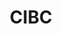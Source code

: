 ---
facebook: https://facebook.com/CIBC
images:
- cibc-ar21.svg
- cibc-icon.svg
- cibc-official.svg
- cibc-white-official.svg
linkedin: https://linkedin.com/company/cibc
logohandle: cibc
sort: cibc
title: CIBC
twitter: https://x.com/cibc
website: https://www.cibc.com/
wikipedia: https://en.wikipedia.org/wiki/Canadian_Imperial_Bank_of_Commerce
youtube: https://youtube.com/user/CIBCVideos
---